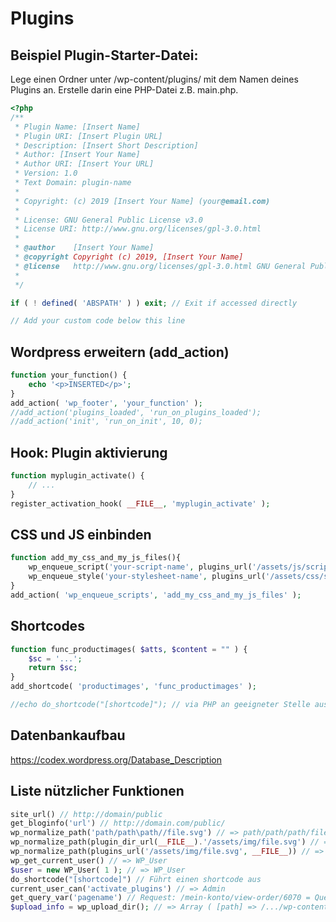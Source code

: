 # Plugins

## Beispiel Plugin-Starter-Datei:

Lege einen Ordner unter /wp-content/plugins/ mit dem Namen deines Plugins an. Erstelle darin eine PHP-Datei z.B. main.php.

```php
<?php
/**
 * Plugin Name: [Insert Name]
 * Plugin URI: [Insert Plugin URL]
 * Description: [Insert Short Description]
 * Author: [Insert Your Name]
 * Author URI: [Insert Your URL]
 * Version: 1.0
 * Text Domain: plugin-name
 *
 * Copyright: (c) 2019 [Insert Your Name] (your@email.com)
 *
 * License: GNU General Public License v3.0
 * License URI: http://www.gnu.org/licenses/gpl-3.0.html
 *
 * @author    [Insert Your Name]
 * @copyright Copyright (c) 2019, [Insert Your Name]
 * @license   http://www.gnu.org/licenses/gpl-3.0.html GNU General Public License v3.0
 *
 */

if ( ! defined( 'ABSPATH' ) ) exit; // Exit if accessed directly

// Add your custom code below this line
```


## Wordpress erweitern (add_action)

```php
function your_function() {
	echo '<p>INSERTED</p>';
}
add_action( 'wp_footer', 'your_function' );
//add_action('plugins_loaded', 'run_on_plugins_loaded');
//add_action('init', 'run_on_init', 10, 0);
```


## Hook: Plugin aktivierung

```php
function myplugin_activate() {
    // ...
}
register_activation_hook( __FILE__, 'myplugin_activate' );
```

## CSS und JS einbinden

```php
function add_my_css_and_my_js_files(){
	wp_enqueue_script('your-script-name', plugins_url('/assets/js/script.js', __FILE__), array('jquery'), '1.2.3', true);
	wp_enqueue_style('your-stylesheet-name', plugins_url('/assets/css/style.css', __FILE__), false, '1.0.0', 'all');
}
add_action( 'wp_enqueue_scripts', 'add_my_css_and_my_js_files' );
```

## Shortcodes

```php
function func_productimages( $atts, $content = "" ) {
	$sc = '...';
	return $sc;
}
add_shortcode( 'productimages', 'func_productimages' );

//echo do_shortcode("[shortcode]"); // via PHP an geeigneter Stelle ausführen
```

## Datenbankaufbau

https://codex.wordpress.org/Database_Description

## Liste nützlicher Funktionen

```php
site_url() // http://domain/public
get_bloginfo('url') // http://domain.com/public/
wp_normalize_path('path/path\path//file.svg') // => path/path/path/file.svg
wp_normalize_path(plugin_dir_url(__FILE__).'/assets/img/file.svg') // => /wp-content/plugins/assets/img/file.svg
wp_normalize_path(plugins_url('/assets/img/file.svg', __FILE__)) // => /wp-content/plugins/assets/img/file.svg
wp_get_current_user() // => WP_User
$user = new WP_User( 1 ); // => WP_User
do_shortcode("[shortcode]") // Führt einen shortcode aus
current_user_can('activate_plugins') // => Admin
get_query_var('pagename') // Request: /mein-konto/view-order/6070 = Querystring: pagename=mein-konto&view-order=6070 => mein-konto
$upload_info = wp_upload_dir(); // => Array ( [path] => /.../wp-content/uploads/2019/05 [url] => http://.../wp-content/uploads/2019/05 [subdir] => /2019/05 [basedir] => /.../wp-content/uploads [baseurl] => http://.../wp-content/uploads [error] => )

```

